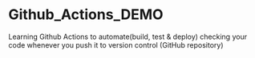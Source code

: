 # Github_Actions_DEMO


Learning Github Actions to automate(build, test & deploy) checking your code whenever you push it to version control (GitHub repository)
